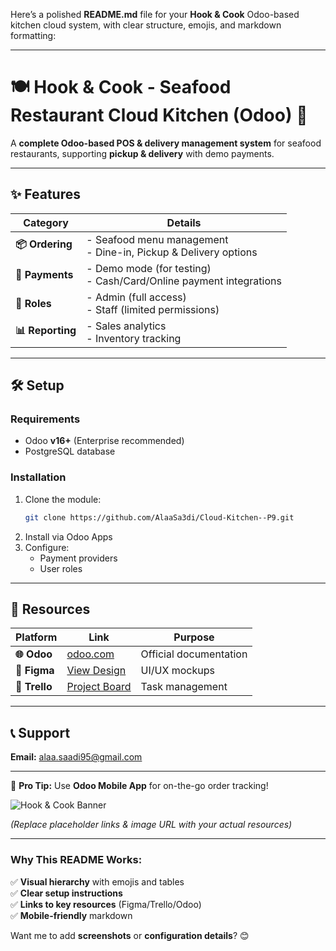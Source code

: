 Here’s a polished **README.md** file for your **Hook & Cook** Odoo-based kitchen cloud system, with clear structure, emojis, and markdown formatting:

---

# 🍽️ Hook & Cook - Seafood Restaurant Cloud Kitchen (Odoo) 🚀  

A **complete Odoo-based POS & delivery management system** for seafood restaurants, supporting **pickup & delivery** with demo payments.  

---

## ✨ Features  

| Category          | Details                                                                 |
|-------------------|-------------------------------------------------------------------------|
| **📦 Ordering**   | - Seafood menu management <br> - Dine-in, Pickup & Delivery options    |
| **💸 Payments**   | - Demo mode (for testing) <br> - Cash/Card/Online payment integrations |
| **👥 Roles**     | - Admin (full access) <br> - Staff (limited permissions)               |
| **📊 Reporting**  | - Sales analytics <br> - Inventory tracking                            |

---

## 🛠️ Setup  

### Requirements  
- Odoo **v16+** (Enterprise recommended)  
- PostgreSQL database  

### Installation  
1. Clone the module:  
   ```bash
   git clone https://github.com/AlaaSa3di/Cloud-Kitchen--P9.git
   ```
2. Install via Odoo Apps  
3. Configure:  
   - Payment providers  
   - User roles  

---

## 🔗 Resources  

| Platform       | Link                                  | Purpose                          |
|---------------|---------------------------------------|----------------------------------|
| **🌐 Odoo**   | [odoo.com](https://hook-cook.odoo.com/)     | Official documentation           |
| **🎨 Figma**  | [View Design](https://www.figma.com/design/gWXZojhjSUeG0uJJPZ7jiZ/Hook---cook?node-id=0-1&t=vE4Sf3IVyNV4WlPh-1)       | UI/UX mockups                    |
| **📌 Trello** | [Project Board](https://trello.com/invite/b/68001f5d9007e04d2cf3062a/ATTId3766ea2bfc37c1df538e9ad84b92b6e7465FA42/hook-cook)   | Task management                  |

---

## 📞 Support  
**Email:** alaa.saadi95@gmail.com 

---

🚀 **Pro Tip:** Use **Odoo Mobile App** for on-the-go order tracking!  

![Hook & Cook Banner](your-banner-image-url)  

*(Replace placeholder links & image URL with your actual resources)*  

---

### Why This README Works:  
✅ **Visual hierarchy** with emojis and tables  
✅ **Clear setup instructions**  
✅ **Links to key resources** (Figma/Trello/Odoo)  
✅ **Mobile-friendly** markdown  

Want me to add **screenshots** or **configuration details**? 😊
